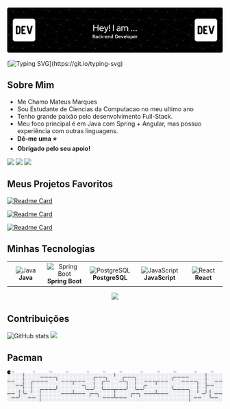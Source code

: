 
![Header](./header.png)

[![Typing SVG](https://readme-typing-svg.herokuapp.com?font=Fira+Code&pause=1000&width=435&lines=Seguran%C3%A7a%2C+desempenho+e+intelig%C3%AAncia.)](https://git.io/typing-svg)


## Sobre Mim

- Me Chamo Mateus Marques
- Sou Estudante de Ciencias da Computacao no meu ultimo ano
- Tenho grande paixão pelo desenvolvimento Full-Stack.
- Meu foco principal é em Java com Spring + Angular, mas possuo experiência com outras linguagens.
-  **Dê-me uma ⭐**
-  **Obrigado pelo seu apoio!**
<div> 
  <a href="https://www.linkedin.com/in/mateusmarquessz/" target="_blank"><img src="https://img.shields.io/badge/-LinkedIn-%230077B5?style=for-the-badge&logo=linkedin&logoColor=white" target="_blank"></a> 
  <a href="https://mateusmarquessz.github.io/Portfolio/" target="_blank"><img src="https://img.shields.io/badge/Portfolio-255E63?style=for-the-badge&logo=About.me&logoColor=white" target="_blank"></a> 
  <a href="https://www.instagram.com/mateusmarquessz/" target="_blank"><img src="https://img.shields.io/badge/-Instagram-%23E4405F?style=for-the-badge&logo=instagram&logoColor=white" target="_blank"></a>
</div>


## Meus Projetos Favoritos
 
<div align="left">

[![Readme Card](https://github-readme-stats.vercel.app/api/pin/?username=MateusMarquessz&repo=Sistema-Web&theme=dark&unique=c0883cef-b7d8-4198-b939-94e143b5c8fa)](https://github.com/mateusmarquessz/Sistema-Web)

[![Readme Card](https://github-readme-stats.vercel.app/api/pin/?username=MateusMarquessz&repo=Gerenciamento-de-Entregas&theme=dark&unique=c066d92f-271d-4b8a-a6cc-758979cf5a1e)](https://github.com/mateusmarquessz/Gerenciamento-de-Entregas)

[![Readme Card](https://github-readme-stats.vercel.app/api/pin/?username=MateusMarquessz&repo=Convolutional-neural-network&theme=dark&unique=4c9459df-2993-48f8-b094-e250465f9f04)](https://github.com/mateusmarquessz/Convolutional-neural-network)

</div>

## Minhas Tecnologias

<div align="center">
  <table>
    <tr>
      <td align="center" width="150px">
        <img src="https://img.icons8.com/plasticine/150/java-coffee-cup-logo.png" width="80px" height="80px" alt="Java">
        <br>
        <strong>Java</strong>
      </td>
      <td align="center" width="150px">
        <img src="https://img.icons8.com/officel/150/spring-logo.png" width="80px" height="80px" alt="Spring Boot">
        <br>
        <strong>Spring Boot</strong>
      </td>
      <td align="center" width="150px">
        <img src="https://img.icons8.com/plasticine/150/postgreesql.png" width="80px" height="80px" alt="PostgreSQL">
        <br>
        <strong>PostgreSQL</strong>
      </td>
      <td align="center" width="150px">
        <img src="https://img.icons8.com/?size=150&id=52wKEsyyo49O&format=png&color=000000" width="80px" height="80px" alt="JavaScript">
        <br>
        <strong>JavaScript</strong>
      </td>
      <td align="center" width="150px">
      <img src="https://img.icons8.com/officel/150/react.png" width="80px" height="80px" alt="React">
        <br>
        <strong>React</strong>
      </td>
    </tr>
  </table>
</div>


<div align="center">
  <img src="https://profile-counter.glitch.me/mateusmarquessz/count.svg?"  />
</div>


## Contribuições
  ![GitHub stats](https://github-readme-stats.vercel.app/api?username=mateusmarquessz&show_icons=true&theme=dark)
  <img height="180cm" src="https://github-readme-stats.vercel.app/api/top-langs/?username=mateusmarquessz&layout=compact&show_icons=true&theme=dark">

## Pacman
  <picture>
  <source media="(prefers-color-scheme: dark)" srcset="https://raw.githubusercontent.com/mateusmarquessz/mateusmarquessz/output/pacman-contribution-graph-dark.svg">
  <source media="(prefers-color-scheme: light)" srcset="https://raw.githubusercontent.com/mateusmarquessz/mateusmarquessz/output/pacman-contribution-graph.svg">
  <img alt="pacman contribution graph" src="https://raw.githubusercontent.com/mateusmarquessz/mateusmarquessz/output/pacman-contribution-graph.svg">
</picture>
